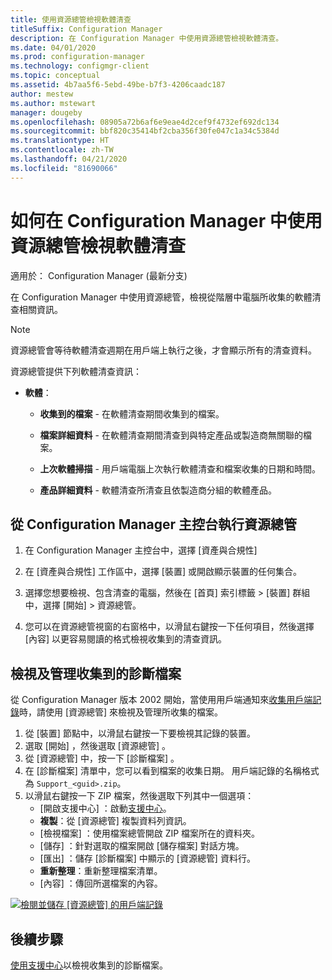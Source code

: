 ```yaml
---
title: 使用資源總管檢視軟體清查
titleSuffix: Configuration Manager
description: 在 Configuration Manager 中使用資源總管檢視軟體清查。
ms.date: 04/01/2020
ms.prod: configuration-manager
ms.technology: configmgr-client
ms.topic: conceptual
ms.assetid: 4b7aa5f6-5ebd-49be-b7f3-4206caadc187
author: mestew
ms.author: mstewart
manager: dougeby
ms.openlocfilehash: 08905a72b6af6e9eae4d2cef9f4732ef692dc134
ms.sourcegitcommit: bbf820c35414bf2cba356f30fe047c1a34c5384d
ms.translationtype: HT
ms.contentlocale: zh-TW
ms.lasthandoff: 04/21/2020
ms.locfileid: "81690066"
---
```

# <a name="how-to-use-resource-explorer-to-view-software-inventory-in-configuration-manager"></a>如何在 Configuration Manager 中使用資源總管檢視軟體清查

適用於：  Configuration Manager (最新分支)

在 Configuration Manager 中使用資源總管，檢視從階層中電腦所收集的軟體清查相關資訊。  

> [!NOTE]  
>  資源總管會等待軟體清查週期在用戶端上執行之後，才會顯示所有的清查資料。  

 資源總管提供下列軟體清查資訊：  

-   **軟體**：  

    -   **收集到的檔案** - 在軟體清查期間收集到的檔案。  

    -   **檔案詳細資料** - 在軟體清查期間清查到與特定產品或製造商無關聯的檔案。  

    -   **上次軟體掃描** - 用戶端電腦上次執行軟體清查和檔案收集的日期和時間。  

    -   **產品詳細資料** - 軟體清查所清查且依製造商分組的軟體產品。  

## <a name="to-run-resource-explorer-from-the-configuration-manager-console"></a>從 Configuration Manager 主控台執行資源總管  

1.  在 Configuration Manager 主控台中，選擇 [資產與合規性] 

2.  在 [資產與合規性]  工作區中，選擇 [裝置]  或開啟顯示裝置的任何集合。  

3.  選擇您想要檢視、包含清查的電腦，然後在 [首頁]  索引標籤 > [裝置]  群組中，選擇 [開始]   >   資源總管。

4.  您可以在資源總管視窗的右窗格中，以滑鼠右鍵按一下任何項目，然後選擇 [內容]  以更容易閱讀的格式檢視收集到的清查資訊。  
 
## <a name="view-and-manage-collected-diagnostic-files"></a><a name="bkmk_diag"> </a> 檢視及管理收集到的診斷檔案

從 Configuration Manager 版本 2002 開始，當使用用戶端通知來[收集用戶端記錄](../client-notification.md#client-diagnostics)時，請使用 [資源總管] 來檢視及管理所收集的檔案。 

1. 從 [裝置]  節點中，以滑鼠右鍵按一下要檢視其記錄的裝置。
1. 選取 [開始]  ，然後選取 [資源總管]  。
1. 從 [資源總管]  中，按一下 [診斷檔案]  。
1. 在 [診斷檔案]  清單中，您可以看到檔案的收集日期。 用戶端記錄的名稱格式為 `Support_<guid>.zip`。
1. 以滑鼠右鍵按一下 ZIP 檔案，然後選取下列其中一個選項：
    - [開啟支援中心]  ：啟動[支援中心](../../../support/support-center.md)。
    - **複製**：從 [資源總管] 複製資料列資訊。
    - [檢視檔案]  ：使用檔案總管開啟 ZIP 檔案所在的資料夾。
    - [儲存]  ：針對選取的檔案開啟 [儲存檔案] 對話方塊。
    - [匯出]  ：儲存 [診斷檔案]  中顯示的 [資源總管] 資料行。
    - **重新整理**：重新整理檔案清單。
    - [內容]  ：傳回所選檔案的內容。 

[![檢閱並儲存 [資源總管] 的用戶端記錄](./../media/4226618-view-collected-client-logs.png)](./../media/4226618-view-collected-client-logs.png#lightbox)

## <a name="next-steps"></a>後續步驟

[使用支援中心](../../../support/support-center.md)以檢視收集到的診斷檔案。
